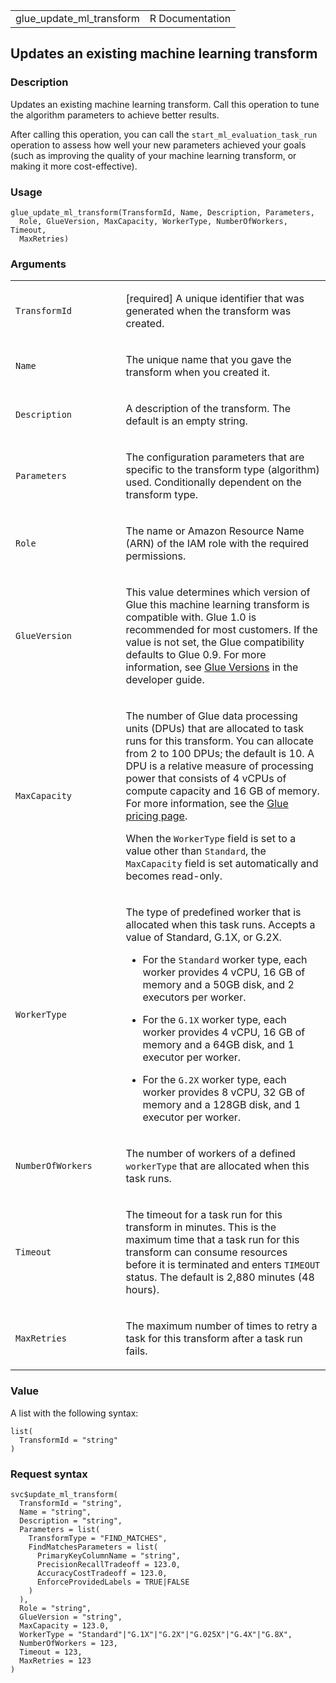 <table style="width: 100%;">
<tbody>
<tr class="odd">
<td>glue_update_ml_transform</td>
<td style="text-align: right;">R Documentation</td>
</tr>
</tbody>
</table>

## Updates an existing machine learning transform

### Description

Updates an existing machine learning transform. Call this operation to
tune the algorithm parameters to achieve better results.

After calling this operation, you can call the
`start_ml_evaluation_task_run` operation to assess how well your new
parameters achieved your goals (such as improving the quality of your
machine learning transform, or making it more cost-effective).

### Usage

    glue_update_ml_transform(TransformId, Name, Description, Parameters,
      Role, GlueVersion, MaxCapacity, WorkerType, NumberOfWorkers, Timeout,
      MaxRetries)

### Arguments

<table>
<colgroup>
<col style="width: 35%" />
<col style="width: 65%" />
</colgroup>
<tbody>
<tr class="odd">
<td><code
id="glue_update_ml_transform_:_TransformId">TransformId</code></td>
<td><p>[required] A unique identifier that was generated when the
transform was created.</p></td>
</tr>
<tr class="even">
<td><code id="glue_update_ml_transform_:_Name">Name</code></td>
<td><p>The unique name that you gave the transform when you created
it.</p></td>
</tr>
<tr class="odd">
<td><code
id="glue_update_ml_transform_:_Description">Description</code></td>
<td><p>A description of the transform. The default is an empty
string.</p></td>
</tr>
<tr class="even">
<td><code
id="glue_update_ml_transform_:_Parameters">Parameters</code></td>
<td><p>The configuration parameters that are specific to the transform
type (algorithm) used. Conditionally dependent on the transform
type.</p></td>
</tr>
<tr class="odd">
<td><code id="glue_update_ml_transform_:_Role">Role</code></td>
<td><p>The name or Amazon Resource Name (ARN) of the IAM role with the
required permissions.</p></td>
</tr>
<tr class="even">
<td><code
id="glue_update_ml_transform_:_GlueVersion">GlueVersion</code></td>
<td><p>This value determines which version of Glue this machine learning
transform is compatible with. Glue 1.0 is recommended for most
customers. If the value is not set, the Glue compatibility defaults to
Glue 0.9. For more information, see <a
href="https://docs.aws.amazon.com/glue/latest/dg/release-notes.html#release-notes-versions">Glue
Versions</a> in the developer guide.</p></td>
</tr>
<tr class="odd">
<td><code
id="glue_update_ml_transform_:_MaxCapacity">MaxCapacity</code></td>
<td><p>The number of Glue data processing units (DPUs) that are
allocated to task runs for this transform. You can allocate from 2 to
100 DPUs; the default is 10. A DPU is a relative measure of processing
power that consists of 4 vCPUs of compute capacity and 16 GB of memory.
For more information, see the <a
href="https://aws.amazon.com/glue/pricing/">Glue pricing page</a>.</p>
<p>When the <code>WorkerType</code> field is set to a value other than
<code>Standard</code>, the <code>MaxCapacity</code> field is set
automatically and becomes read-only.</p></td>
</tr>
<tr class="even">
<td><code
id="glue_update_ml_transform_:_WorkerType">WorkerType</code></td>
<td><p>The type of predefined worker that is allocated when this task
runs. Accepts a value of Standard, G.1X, or G.2X.</p>
<ul>
<li><p>For the <code>Standard</code> worker type, each worker provides 4
vCPU, 16 GB of memory and a 50GB disk, and 2 executors per
worker.</p></li>
<li><p>For the <code>G.1X</code> worker type, each worker provides 4
vCPU, 16 GB of memory and a 64GB disk, and 1 executor per
worker.</p></li>
<li><p>For the <code>G.2X</code> worker type, each worker provides 8
vCPU, 32 GB of memory and a 128GB disk, and 1 executor per
worker.</p></li>
</ul></td>
</tr>
<tr class="odd">
<td><code
id="glue_update_ml_transform_:_NumberOfWorkers">NumberOfWorkers</code></td>
<td><p>The number of workers of a defined <code>workerType</code> that
are allocated when this task runs.</p></td>
</tr>
<tr class="even">
<td><code id="glue_update_ml_transform_:_Timeout">Timeout</code></td>
<td><p>The timeout for a task run for this transform in minutes. This is
the maximum time that a task run for this transform can consume
resources before it is terminated and enters <code>TIMEOUT</code>
status. The default is 2,880 minutes (48 hours).</p></td>
</tr>
<tr class="odd">
<td><code
id="glue_update_ml_transform_:_MaxRetries">MaxRetries</code></td>
<td><p>The maximum number of times to retry a task for this transform
after a task run fails.</p></td>
</tr>
</tbody>
</table>

### Value

A list with the following syntax:

    list(
      TransformId = "string"
    )

### Request syntax

    svc$update_ml_transform(
      TransformId = "string",
      Name = "string",
      Description = "string",
      Parameters = list(
        TransformType = "FIND_MATCHES",
        FindMatchesParameters = list(
          PrimaryKeyColumnName = "string",
          PrecisionRecallTradeoff = 123.0,
          AccuracyCostTradeoff = 123.0,
          EnforceProvidedLabels = TRUE|FALSE
        )
      ),
      Role = "string",
      GlueVersion = "string",
      MaxCapacity = 123.0,
      WorkerType = "Standard"|"G.1X"|"G.2X"|"G.025X"|"G.4X"|"G.8X",
      NumberOfWorkers = 123,
      Timeout = 123,
      MaxRetries = 123
    )
